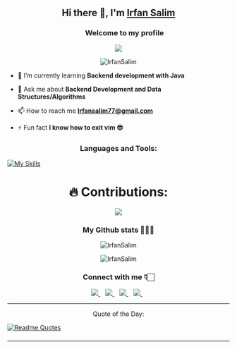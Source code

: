 ## <p align="center">Hi there 👋, I'm [Irfan Salim](https://www.linkedin.com/in/md-irfan-salim/)</p>

<h3 align="center">
  &nbsp;&nbsp;&nbsp;&nbsp;&nbsp;&nbsp;&nbsp;Welcome to my profile
</h3>

<p align="center">
    <img src="https://readme-typing-svg.herokuapp.com?color=E22FE4&width=380&height=45&lines=Open-Source+Enthusiast;Always+Learning+New+Things;Empowering+Others;Nice+To+Meet+You+...&center=true"></a>
<p align="center"> <img src="https://komarev.com/ghpvc/?username=IrfanSalim&label=Profile%20views&color=0e75b6&style=flat" alt="IrfanSalim" /> </p>


- 🌱 I’m currently learning **Backend development with Java**

- 💬 Ask me about **Backend Development and Data Structures/Algorithms**

- 📫 How to reach me **Irfansalim77@gmail.com**

- ⚡ Fun fact **I know how to exit vim 😎**
 

<h3 align="center">Languages and Tools:</h3>


[![My Skills](https://skillicons.dev/icons?i=java,spring,aws,python,django,react,html,css,javascript,nodejs,expressjs,mongo,tailwind,git,github,vscode,postman,linux&theme=light)](https://skillicons.dev)

<h1 align="center"> 🔥 Contributions: </h1>

<p align= "center">	
  <img  src="https://github-readme-streak-stats.herokuapp.com/?user=IrfanSalim&show_icons=true&theme=dracula" />
	</p>

<h3 align="center">My Github stats 🧑🏻‍💻</h3>


<p align="center"><img align="center" src="https://github-readme-stats.vercel.app/api/top-langs?username=irfansalim&show_icons=true&locale=en&layout=compact&theme=dracula" alt="IrfanSalim" /></p>

<p align="center"><img align="center" src="https://github-readme-stats.vercel.app/api?username=IrfanSalim&show_icons=true&locale=en&theme=dracula" alt="IrfanSalim" /></p>



<h3 align="center">Connect with me 👇🏻</h3>
<p align="center">
<a href="https://twitter.com/itxirfan" target="_blank">
  <img src="https://img.shields.io/badge/X(Twitter)-000?style=for-the-badge&logo=x&logoColor=white" />
</a>&nbsp;&nbsp;
<a href="https://linkedin.com/in/md-irfan-salim" target="_blank">
  <img src="https://img.shields.io/badge/LinkedIn-0077B5?style=for-the-badge&logo=linkedin&logoColor=white" />
</a>&nbsp;&nbsp;
<a href="https://instagram.com/itxirfan" target="_blank">
  <img src="https://img.shields.io/badge/Instagram-E4405F?style=for-the-badge&logo=instagram&logoColor=white" />
</a>&nbsp;&nbsp;
<a href="mailto:irfansalim77@gmail.com" target="_blank">
  <img src="https://img.shields.io/badge/Email-red?style=for-the-badge&logo=gmail&logoColor=white" />
</a>&nbsp;&nbsp;
</p>

---

<p align="center">
Quote of the Day:


[![Readme Quotes](https://quotes-github-readme.vercel.app/api?type=horizontal&theme=radical)](https://github.com/piyushsuthar/github-readme-quotes)
<h3 style= "text-align: center;"> 

</p>

---
